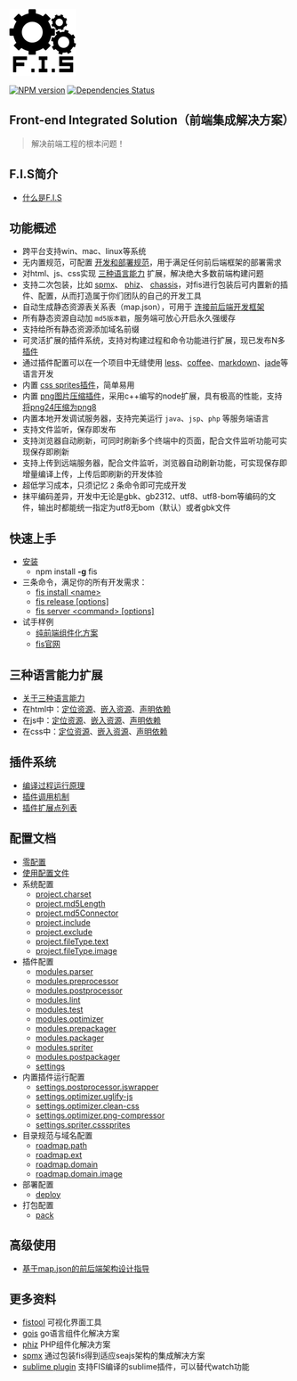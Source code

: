 ![fis logo](https://raw.githubusercontent.com/fouber/fis-wiki-img/master/logo.png)

[![NPM version](https://badge.fury.io/js/fis.png)](http://badge.fury.io/js/fis) [![Dependencies Status](https://david-dm.org/fex-team/fis.png)](https://david-dm.org/fis-dev/fis)

## Front-end Integrated Solution（前端集成解决方案）

> 解决前端工程的根本问题！

## F.I.S简介

* [什么是F.I.S](https://github.com/fis-dev/fis/wiki/什么是F.I.S)

## 功能概述

* 跨平台支持win、mac、linux等系统
* 无内置规范，可配置 [开发和部署规范](https://github.com/fis-dev/fis/wiki/配置API#wiki-roadmappath)，用于满足任何前后端框架的部署需求
* 对html、js、css实现 [三种语言能力](https://github.com/fis-dev/fis/wiki/三种语言能力) 扩展，解决绝大多数前端构建问题
* 支持二次包装，比如 [spmx](https://github.com/fouber/spmx)、 [phiz](https://github.com/fouber/phiz/)、 [chassis](https://github.com/xspider/fis-chassis)，对fis进行包装后可内置新的插件、配置，从而打造属于你们团队的自己的开发工具
* 自动生成静态资源表关系表（map.json），可用于 [连接前后端开发框架](https://github.com/fis-dev/fis/wiki/基于map.json的前后端架构设计指导)
* 所有静态资源自动加 ``md5版本戳``，服务端可放心开启永久强缓存
* 支持给所有静态资源添加域名前缀
* 可灵活扩展的插件系统，支持对构建过程和命令功能进行扩展，现已发布N多 [插件](https://npmjs.org/search?q=fis)
* 通过插件配置可以在一个项目中无缝使用 [less](https://github.com/fouber/fis-parser-less)、[coffee](https://github.com/fouber/fis-parser-coffee-script)、[markdown](https://github.com/fouber/fis-parser-marked)、[jade](https://npmjs.org/package/fis-parser-jade)等语言开发
* 内置 [css sprites插件](https://github.com/xiangshouding/fis-spriter-csssprites)，简单易用
* 内置 [png图片压缩插件](https://github.com/fis-dev/fis-optimizer-png-compressor)，采用c++编写的node扩展，具有极高的性能，支持 [将png24压缩为png8](https://github.com/fis-dev/fis-optimizer-png-compressor)
* 内置本地开发调试服务器，支持完美运行 ``java``、``jsp``、``php`` 等服务端语言
* 支持文件监听，保存即发布
* 支持浏览器自动刷新，可同时刷新多个终端中的页面，配合文件监听功能可实现保存即刷新
* 支持上传到远端服务器，配合文件监听，浏览器自动刷新功能，可实现保存即增量编译上传，上传后即刷新的开发体验
* 超低学习成本，只须记忆 ``2`` 条命令即可完成开发
* 抹平编码差异，开发中无论是gbk、gb2312、utf8、utf8-bom等编码的文件，输出时都能统一指定为utf8无bom（默认）或者gbk文件

## 快速上手

* [安装](https://github.com/fis-dev/fis/wiki/快速上手)
    * npm install **-g** fis
* 三条命令，满足你的所有开发需求：
    * [fis install &lt;name&gt;](https://github.com/fis-dev/fis/wiki/快速上手#wiki-fis-install-name)
    * [fis release &#91;options&#93;](https://github.com/fis-dev/fis/wiki/快速上手#wiki-fis-release-options)
    * [fis server &lt;command&gt; &#91;options&#93;](https://github.com/fis-dev/fis/wiki/快速上手#wiki-fis-server-command-options)
* 试手样例
    * [纯前端组件化方案](https://github.com/fouber/modjs-todo-demo/)
    * [fis官网](http://fis.baidu.com/#section-6)

## 三种语言能力扩展

* [关于三种语言能力](https://github.com/fis-dev/fis/wiki/三种语言能力)
* 在html中：[定位资源](https://github.com/fis-dev/fis/wiki/在html中定位资源)、[嵌入资源](https://github.com/fis-dev/fis/wiki/在html中嵌入资源)、[声明依赖](https://github.com/fis-dev/fis/wiki/在html中声明依赖)
* 在js中：[定位资源](https://github.com/fis-dev/fis/wiki/在js中定位资源)、[嵌入资源](https://github.com/fis-dev/fis/wiki/在js中嵌入资源)、[声明依赖](https://github.com/fis-dev/fis/wiki/在js中声明依赖)
* 在css中：[定位资源](https://github.com/fis-dev/fis/wiki/在css中定位资源)、[嵌入资源](https://github.com/fis-dev/fis/wiki/在css中嵌入资源)、[声明依赖](https://github.com/fis-dev/fis/wiki/在css中声明依赖)

## 插件系统

* [编译过程运行原理](https://github.com/fis-dev/fis/wiki/运行原理)
* [插件调用机制](https://github.com/fis-dev/fis/wiki/插件调用机制)
* [插件扩展点列表](https://github.com/fis-dev/fis/wiki/插件扩展点列表)

## 配置文档

* [零配置](https://github.com/fis-dev/fis/wiki/配置API)
* [使用配置文件](https://github.com/fis-dev/fis/wiki/配置API)
* 系统配置
    * [project.charset](https://github.com/fis-dev/fis/wiki/配置API#wiki-projectcharset)
    * [project.md5Length](https://github.com/fis-dev/fis/wiki/配置API#wiki-projectmd5length)
    * [project.md5Connector](https://github.com/fis-dev/fis/wiki/配置API#wiki-projectmd5connector)
    * [project.include](https://github.com/fis-dev/fis/wiki/配置API#wiki-projectinclude)
    * [project.exclude](https://github.com/fis-dev/fis/wiki/配置API#wiki-projectexclude)
    * [project.fileType.text](https://github.com/fis-dev/fis/wiki/配置API#wiki-projectfiletypetext)
    * [project.fileType.image](https://github.com/fis-dev/fis/wiki/配置API#wiki-projectfiletypeimage)
* 插件配置
    * [modules.parser](https://github.com/fis-dev/fis/wiki/配置API#wiki-modulesparser)
    * [modules.preprocessor](https://github.com/fis-dev/fis/wiki/配置API#wiki-modulespreprocessor)
    * [modules.postprocessor](https://github.com/fis-dev/fis/wiki/配置API#wiki-modulespostprocessor)
    * [modules.lint](https://github.com/fis-dev/fis/wiki/配置API#wiki-moduleslint)
    * [modules.test](https://github.com/fis-dev/fis/wiki/配置API#wiki-modulestest)
    * [modules.optimizer](https://github.com/fis-dev/fis/wiki/配置API#wiki-modulesoptimizer)
    * [modules.prepackager](https://github.com/fis-dev/fis/wiki/配置API#wiki-modulesprepackager)
    * [modules.packager](https://github.com/fis-dev/fis/wiki/配置API#wiki-modulespackager)
    * [modules.spriter](https://github.com/fis-dev/fis/wiki/配置API#wiki-modulesspriter)
    * [modules.postpackager](https://github.com/fis-dev/fis/wiki/配置API#wiki-modulespostpackager)
    * [settings](https://github.com/fis-dev/fis/wiki/配置API#wiki-settings)
* 内置插件运行配置
    * [settings.postprocessor.jswrapper](https://github.com/fis-dev/fis/wiki/%E9%85%8D%E7%BD%AEAPI#settingspostprocessorjswrapper)
    * [settings.optimizer.uglify-js](https://github.com/fis-dev/fis/wiki/%E9%85%8D%E7%BD%AEAPI#settingsoptimizeruglify-js)
    * [settings.optimizer.clean-css](https://github.com/fis-dev/fis/wiki/%E9%85%8D%E7%BD%AEAPI#settingsoptimizerclean-css)
    * [settings.optimizer.png-compressor](https://github.com/fis-dev/fis/wiki/%E9%85%8D%E7%BD%AEAPI#settingsoptimizerpng-compressor)
    * [settings.spriter.csssprites](https://github.com/fis-dev/fis/wiki/%E9%85%8D%E7%BD%AEAPI#settingsspritercsssprites)
* 目录规范与域名配置
    * [roadmap.path](https://github.com/fis-dev/fis/wiki/配置API#wiki-roadmappath)
    * [roadmap.ext](https://github.com/fis-dev/fis/wiki/配置API#wiki-roadmapext)
    * [roadmap.domain](https://github.com/fis-dev/fis/wiki/配置API#wiki-roadmapdomain)
    * [roadmap.domain.image](https://github.com/fis-dev/fis/wiki/配置API#wiki-roadmapdomainimage)
* 部署配置
    * [deploy](https://github.com/fis-dev/fis/wiki/配置API#wiki-deploy)
* 打包配置
    * [pack](https://github.com/fis-dev/fis/wiki/配置API#wiki-pack)

## 高级使用

* [基于map.json的前后端架构设计指导](https://github.com/fis-dev/fis/wiki/基于map.json的前后端架构设计指导)

## 更多资料

* [fistool](https://github.com/kaven85/fistool) 可视化界面工具
* [gois](https://github.com/xiangshouding/gois) go语言组件化解决方案
* [phiz](https://github.com/fouber/phiz/) PHP组件化解决方案
* [spmx](https://github.com/fouber/spmx) 通过包装fis得到适应seajs架构的集成解决方案
* [sublime plugin](https://github.com/yuanfang829/fis-sublime-command) 支持FIS编译的sublime插件，可以替代watch功能
